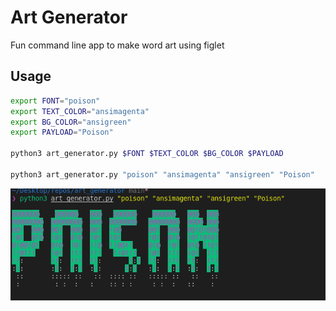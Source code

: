 # Art Generator

Fun command line app to make word art using figlet

## Usage

```zsh
export FONT="poison"
export TEXT_COLOR="ansimagenta"
export BG_COLOR="ansigreen"
export PAYLOAD="Poison"

python3 art_generator.py $FONT $TEXT_COLOR $BG_COLOR $PAYLOAD

python3 art_generator.py "poison" "ansimagenta" "ansigreen" "Poison"
```

![Example](example.png)